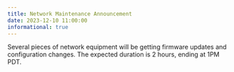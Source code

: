 ```yaml
---
title: Network Maintenance Announcement 
date: 2023-12-10 11:00:00 
informational: true
---
```


Several pieces of network equipment will be getting firmware updates and configuration changes. The expected duration is 2 hours, ending at 1PM PDT.
